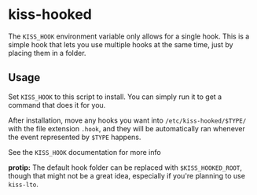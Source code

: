 # kiss-hooked

The `KISS_HOOK` environment variable only allows for a single hook. This is a
simple hook that lets you use multiple hooks at the same time, just by placing
them in a folder.

## Usage

Set `KISS_HOOK` to this script to install. You can simply run it to get a
command that does it for you.

After installation, move any hooks you want into `/etc/kiss-hooked/$TYPE/` with
the file extension `.hook`, and they will be automatically ran whenever the
event represented by `$TYPE` happens.

See the `KISS_HOOK` documentation for more info

**protip:** The default hook folder can be replaced with `$KISS_HOOKED_ROOT`,
though that might not be a great idea, especially if you're planning to use
`kiss-lto`.
